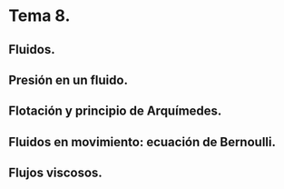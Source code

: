# Tema 8.

## Fluidos.
## Presión en un fluido.
## Flotación y principio de Arquímedes.
## Fluidos en movimiento: ecuación de Bernoulli.
## Flujos viscosos.